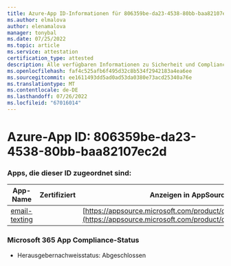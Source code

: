 ```yaml
---
title: Azure-App ID-Informationen für 806359be-da23-4538-80bb-baa82107ec2d
ms.author: elmalova
author: elenamalova
manager: tonybal
ms.date: 07/25/2022
ms.topic: article
ms.service: attestation
certification_type: attested
description: Alle verfügbaren Informationen zu Sicherheit und Compliance für 806359be-da23-4538-80bb-baa82107ec2d.
ms.openlocfilehash: faf4c525afb6f495d32c8b534f2942183a4ea6ee
ms.sourcegitcommit: ee1611493dd5ad0ad53da0380e73acd25340a76e
ms.translationtype: MT
ms.contentlocale: de-DE
ms.lasthandoff: 07/26/2022
ms.locfileid: "67016014"
---
```

# <a name="azure-app-id-806359be-da23-4538-80bb-baa82107ec2d"></a>Azure-App ID: 806359be-da23-4538-80bb-baa82107ec2d


### <a name="apps-associated-with-this-id"></a>Apps, die dieser ID zugeordnet sind:
| **App-Name** | **Zertifiziert** | **Anzeigen in AppSource** |
|--------------|---------------|-----------------------|
| [email-texting](../forward/WA200003086.md) |  | [https://appsource.microsoft.com/product/office/WA200003086](https://appsource.microsoft.com/product/office/WA200003086) |

### <a name="microsoft-365-app-compliance-status"></a>Microsoft 365 App Compliance-Status
- Herausgebernachweisstatus: Abgeschlossen
